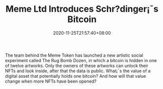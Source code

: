﻿---
title: "Meme Ltd Introduces Schr?dinger¡¯s Bitcoin"
date: 2020-11-25T21:57:40+08:00
lastmod: 2020-11-25T16:45:40+08:00
draft: false
authors: ["Rhea"]
description: "The team behind the Meme Token has launched a new artistic social experiment called The Rug Bomb Dozen, in which a bitcoin is hidden in one of twelve artworks. Only the owners of these artworks can unlock their NFTs and look inside, after that the data is public. What¡¯s the value of a digital asset that potentially holds one bitcoin? And how will that value change when more NFTs have been opened?"
featuredImage: "meme-ltd-introduces-schrodingers-bitcoin.png"
tags: ["Digital Collectibles","Play to Earn"]
categories: ["news"]
news: ["Digital Collectibles"]
weight: 
lightgallery: true
pinned: false
recommend: false
recommend1: false
---

The team behind the Meme Token has launched a new artistic social experiment called The Rug Bomb Dozen, in which a bitcoin is hidden in one of twelve artworks. Only the owners of these artworks can unlock their NFTs and look inside, after that the data is public. What¡¯s the value of a digital asset that potentially holds one bitcoin? And how will that value change when more NFTs have been opened?

<!--more-->

